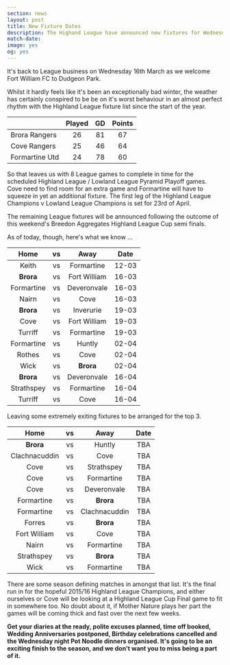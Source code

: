 ```yaml
---
section: news
layout: post
title: New Fixture Dates
description: The Highand League have announced new fixtures for Wednesday 16th March.
match-date:
image: yes
og: yes
---
```

It's back to League business on Wednesday 16th March as we welcome Fort William FC to Dudgeon Park. 

Whilst it hardly feels like it's been an exceptionally bad winter, the weather has certainly conspired to be be on it's worst behaviour in an almost perfect rhythm with the Highland League fixture list since the start of the year.

| | Played | GD | Points |
|:---|:---:|:---:|:---:|
|Brora Rangers|26|81|67|
|Cove Rangers|25|46|64|
|Formartine Utd|24|78|60|

So that leaves us with 8 League games to complete in time for the scheduled Highland League / Lowland League Pyramid Playoff games. Cove need to find room for an extra game and Formartine will have to squeeze in yet an additional fixture. The first leg of the Highland League Champions v Lowland League Champions is set for 23rd of April.

The remaining League fixtures will be announced following the outcome of this weekend's Breedon Aggregates Highland League Cup semi finals. 

As of today, though, here's what we know ...

|Home|vs|Away|Date|
|:---:|:---:|:---:|:---:|
|Keith|vs|Formartine|12-03|
|**Brora**|vs|Fort William|16-03|
|Formartine|vs|Deveronvale|16-03|
|Nairn|vs|Cove|16-03|
|**Brora**|vs|Inverurie|19-03|
|Cove|vs|Fort William|19-03|
|Turriff|vs|Formartine|19-03|
|Formartine|vs|Huntly|02-04|
|Rothes|vs|Cove|02-04|
|Wick|vs|**Brora**|02-04|
|**Brora**|vs|Deveronvale|16-04|
|Strathspey|vs|Formartine|16-04|
|Turriff|vs|Cove|16-04|


Leaving some extremely exiting fixtures to be arranged for the top 3.

|Home|vs|Away|Date|
|:---:|:---:|:---:|:---:|
|**Brora**|vs|Huntly|TBA|
|Clachnacuddin|vs|Cove|TBA|
|Cove|vs|Strathspey|TBA|
|Cove|vs|Formartine|TBA|
|Cove|vs|Deveronvale|TBA|
|Formartine|vs|**Brora**|TBA|
|Formartine|vs|Clachnacuddin|TBA|
|Forres|vs|**Brora**|TBA|
|Fort William|vs|Cove|TBA|
|Nairn|vs|Formartine|TBA|
|Strathspey|vs|**Brora**|TBA|
|Wick|vs|Formartine|TBA|

There are some season defining matches in amongst that list. It's the final run in for the hopeful 2015/16 Highland League Champions, and either ourselves or Cove will be looking at a Highland League Cup Final game to fit in somewhere too. No doubt about it, if Mother Nature plays her part the games will be coming thick and fast over the next few weeks. 

**Get your diaries at the ready, polite excuses planned, time off booked, Wedding Anniversaries postponed, Birthday celebrations cancelled and the Wednesday night Pot Noodle dinners organised. It's going to be an exciting finish to the season, and we don't want you to miss being a part of it.**
